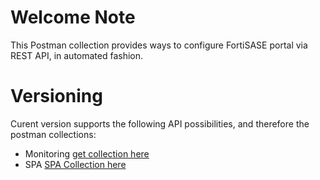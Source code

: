 # Welcome Note
This Postman collection provides ways to configure FortiSASE portal via REST API, in automated fashion. 

# Versioning 
Curent version supports the following API possibilities, and therefore the postman collections: 
- Monitoring [get collection here]()
- SPA [SPA Collection here](https://raw.githubusercontent.com/fortinet-solutions-cse/fss_postman_collection/main/fss_spa.postman_collection.json) 





